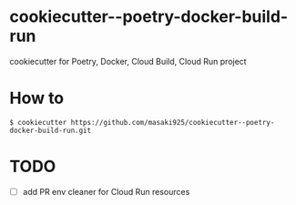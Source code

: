 # cookiecutter--poetry-docker-build-run
cookiecutter for Poetry, Docker, Cloud Build, Cloud Run project

# How to

```
$ cookiecutter https://github.com/masaki925/cookiecutter--poetry-docker-build-run.git
```

# TODO

- [ ] add PR env cleaner for Cloud Run resources

